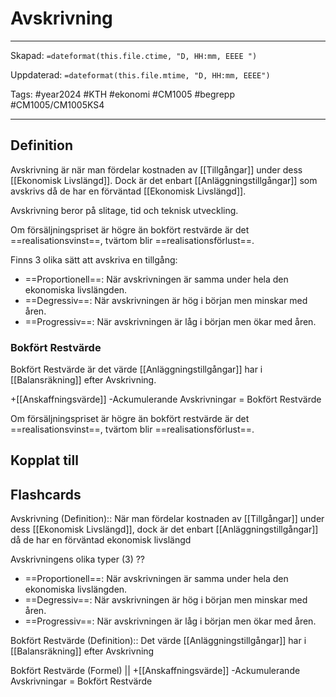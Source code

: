 # Avskrivning

---

Skapad: `=dateformat(this.file.ctime, "D, HH:mm, EEEE ")`

Uppdaterad: `=dateformat(this.file.mtime, "D, HH:mm, EEEE")`

Tags: #year2024 #KTH #ekonomi #CM1005 #begrepp #CM1005/CM1005KS4

---

## Definition

Avskrivning är när man fördelar kostnaden av [[Tillgångar]] under dess [[Ekonomisk Livslängd]]. Dock är det enbart [[Anläggningstillgångar]] som avskrivs då de har en förväntad [[Ekonomisk Livslängd]].

Avskrivning beror på slitage, tid och teknisk utveckling.

Om försäljningspriset är högre än bokfört restvärde är det ==realisationsvinst==, tvärtom blir ==realisationsförlust==.

Finns 3 olika sätt att avskriva en tillgång:

- ==Proportionell==: När avskrivningen är samma under hela den ekonomiska livslängden.
- ==Degressiv==: När avskrivningen är hög i början men minskar med åren.
- ==Progressiv==: När avskrivningen är låg i början men ökar med åren.

### Bokfört Restvärde

Bokfört Restvärde är det värde [[Anläggningstillgångar]] har i [[Balansräkning]] efter Avskrivning.

+[[Anskaffningsvärde]]
-Ackumulerande Avskrivningar
= Bokfört Restvärde

Om försäljningspriset är högre än bokfört restvärde är det ==realisationsvinst==, tvärtom blir ==realisationsförlust==.

## Kopplat till

## Flashcards

Avskrivning (Definition):: När man fördelar kostnaden av [[Tillgångar]] under dess [[Ekonomisk Livslängd]], dock är det enbart [[Anläggningstillgångar]] då de har en förväntad ekonomisk livslängd
<!--SR:!2024-03-12,5,230!2024-03-17,13,292-->

Avskrivningens olika typer (3)
??
- ==Proportionell==: När avskrivningen är samma under hela den ekonomiska livslängden.
- ==Degressiv==: När avskrivningen är hög i början men minskar med åren.
- ==Progressiv==: När avskrivningen är låg i början men ökar med åren.
<!--SR:!2024-03-14,11,288!2024-03-17,13,292-->

Bokfört Restvärde (Definition):: Det värde [[Anläggningstillgångar]] har i [[Balansräkning]] efter Avskrivning
<!--SR:!2024-03-11,6,252!2024-03-19,15,292-->

Bokfört Restvärde (Formel)
||
+[[Anskaffningsvärde]]
-Ackumulerande Avskrivningar
= Bokfört Restvärde
<!--SR:!2024-03-16,13,288-->
